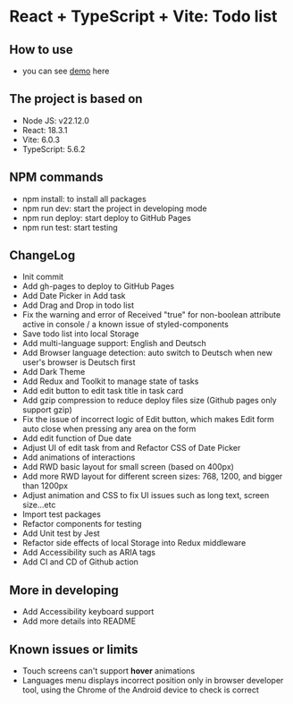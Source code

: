 # React + TypeScript + Vite: Todo list

## How to use

- you can see [demo](https://john-data-chen.github.io/to-do-list-app/) here

## The project is based on

- Node JS: v22.12.0
- React: 18.3.1
- Vite: 6.0.3
- TypeScript: 5.6.2

## NPM commands

- npm install: to install all packages
- npm run dev: start the project in developing mode
- npm run deploy: start deploy to GitHub Pages
- npm run test: start testing

## ChangeLog

- Init commit
- Add gh-pages to deploy to GitHub Pages
- Add Date Picker in Add task
- Add Drag and Drop in todo list
- Fix the warning and error of Received "true" for non-boolean attribute active in console / a known issue of styled-components
- Save todo list into local Storage
- Add multi-language support: English and Deutsch
- Add Browser language detection: auto switch to Deutsch when new user's browser is Deutsch first
- Add Dark Theme
- Add Redux and Toolkit to manage state of tasks
- Add edit button to edit task title in task card
- Add gzip compression to reduce deploy files size (Github pages only support gzip)
- Fix the issue of incorrect logic of Edit button, which makes Edit form auto close when pressing any area on the form
- Add edit function of Due date
- Adjust UI of edit task from and Refactor CSS of Date Picker
- Add animations of interactions
- Add RWD basic layout for small screen (based on 400px)
- Add more RWD layout for different screen sizes: 768, 1200, and bigger than 1200px
- Adjust animation and CSS to fix UI issues such as long text, screen size...etc
- Import test packages
- Refactor components for testing
- Add Unit test by Jest
- Refactor side effects of local Storage into Redux middleware
- Add Accessibility such as ARIA tags
- Add CI and CD of Github action

## More in developing

- Add Accessibility keyboard support
- Add more details into README

## Known issues or limits

- Touch screens can't support **hover** animations
- Languages menu displays incorrect position only in browser developer tool, using the Chrome of the Android device to check is correct
